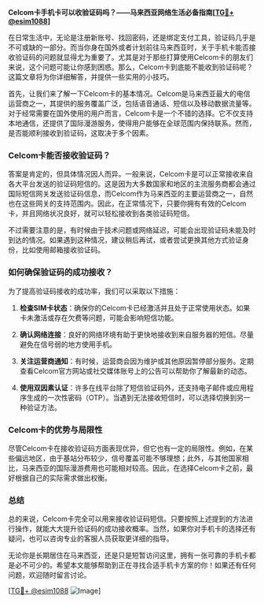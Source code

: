 **Celcom卡手机卡可以收验证码吗？——马来西亚网络生活必备指南[[TG💪+ @esim1088](https://t.me/s/esim1088)]**

在日常生活中，无论是注册新账号、找回密码，还是绑定支付工具，验证码几乎是不可或缺的一部分。而当你身在国外或者计划前往马来西亚时，关于手机卡能否接收验证码的问题就显得尤为重要了。尤其是对于那些打算使用Celcom卡的朋友们来说，这个问题可能让你感到困惑。那么，Celcom卡到底能不能收到验证码呢？这篇文章将为你详细解答，并提供一些实用的小技巧。

首先，让我们来了解一下Celcom卡的基本情况。Celcom是马来西亚最大的电信运营商之一，其提供的服务覆盖广泛，包括语音通话、短信以及移动数据流量等。对于经常需要在国外使用的用户而言，Celcom卡是一个不错的选择。它不仅支持本地通信，还提供了国际漫游服务，使得用户能够在全球范围内保持联系。然而，是否能顺利接收到验证码，这取决于多个因素。

### Celcom卡能否接收验证码？

答案是肯定的，但具体情况因人而异。一般来说，Celcom卡是可以正常接收来自各大平台发送的验证码短信的。这是因为大多数国家和地区的主流服务商都会通过国际短信网关发送验证码信息，而Celcom作为马来西亚的主要运营商之一，自然也在这些网关的支持范围内。因此，在正常情况下，只要你拥有有效的Celcom卡，并且网络状况良好，就可以轻松接收到各类验证码短信。

不过需要注意的是，有时候由于技术问题或网络延迟，可能会出现验证码未能及时到达的情况。如果遇到这种情况，建议稍后再试，或者尝试更换其他方式验证身份，比如使用邮箱接收验证码。

### 如何确保验证码的成功接收？

为了提高验证码接收的成功率，我们可以采取以下措施：

1. **检查SIM卡状态**：确保你的Celcom卡已经激活并且处于正常使用状态。如果卡未激活或存在欠费等问题，可能会影响短信功能。
   
2. **确认网络连接**：良好的网络环境有助于更快地接收到来自服务器的短信。尽量避免在信号弱的地方使用手机。

3. **关注运营商通知**：有时候，运营商会因为维护或其他原因暂停部分服务。定期查看Celcom官方网站或社交媒体账号上的公告可以帮助你了解最新的动态。

4. **使用双因素认证**：许多在线平台除了短信验证码外，还支持电子邮件或应用程序生成的一次性密码（OTP）。当遇到无法接收短信时，可以选择切换到另一种验证方法。

### Celcom卡的优势与局限性

尽管Celcom卡在接收验证码方面表现优异，但它也有一定的局限性。例如，在某些偏远地区，由于基站分布较少，信号覆盖可能不够理想；此外，与其他国家相比，马来西亚的国际漫游费用也可能相对较高。因此，在选择Celcom卡之前，最好根据自己的实际需求做出权衡。

### 总结

总的来说，Celcom卡完全可以用来接收验证码短信。只要按照上述提到的方法进行操作，就能大大提升验证码的成功接收概率。当然，如果你对手机卡的选择还有疑问，也可以咨询专业的客服人员获取更详细的指导。

无论你是长期居住在马来西亚，还是只是短暂访问这里，拥有一张可靠的手机卡都是必不可少的。希望本文能够帮助到正在寻找合适手机卡方案的你！如果还有任何问题，欢迎随时留言讨论。

[[TG💪+ @esim1088](https://t.me/s/esim1088) ![Image](https://i.postimg.cc/4NQfJmqS/Snipaste-2025-05-13-00-14-12.png)]